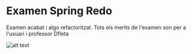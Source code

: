 # Examen Spring Redo
 
Examen acabat i algo refactoritzat.
Tots els merits de l'examen son per a l'usuari i professor Dfleta

![alt text](https://upload.wikimedia.org/wikipedia/commons/9/90/Touched_by_His_Noodly_Appendage_HD.jpg) 
